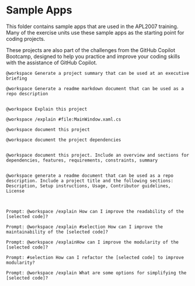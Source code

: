 # Sample Apps

This folder contains sample apps that are used in the APL2007 training. Many of the exercise units use these sample apps as the starting point for coding projects.

These projects are also part of the challenges from the GitHub Copilot Bootcamp, designed to help you practice and improve your coding skills with the assistance of GitHub Copilot.


```
@workspace Generate a project summary that can be used at an executive briefing

@workspace Generate a readme markdown document that can be used as a repo description


@workspace Explain this project

@workspace /explain #file:MainWindow.xaml.cs

@workspace document this project

@workspace document the project dependencies


@workspace document this project. Include an overview and sections for dependencies, features, requirements, constraints, summary


@workspace generate a readme document that can be used as a repo description. Include a project title and the following sections: Description, Setup instructions, Usage, Contributor guidelines, License



Prompt: @workspace /explain How can I improve the readability of the [selected code]?

Prompt: @workspace /explain #selection How can I improve the maintainability of the [selected code]?

Prompt: @workspace /explainHow can I improve the modularity of the [selected code]?

Prompt: #selection How can I refactor the [selected code] to improve modularity?

Prompt: @workspace /explain What are some options for simplifying the [selected code]?
```